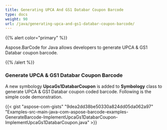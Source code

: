 ```yaml
---
title: Generating UPCA And GS1 Databar Coupon Barcode
type: docs
weight: 90
url: /java/generating-upca-and-gs1-databar-coupon-barcode/
---
```


{{% alert color="primary" %}} 

Aspose.BarCode for Java allows developers to generate UPCA & GS1 Databar coupon barcode.

{{% /alert %}} 
### **Generate UPCA & GS1 Databar Coupon Barcode**
A new symbology **UpcaGs1DatabarCoupon** is added to **Symbology** class to generate UPCA & GS1 Databar coupon coded barcode. Following is the simple code demonstration.

{{< gist "aspose-com-gists" "9dea2dd38be50330a824dd05da062a97" "Examples-src-main-java-com-aspose-barcode-examples-GenerateBarcode-ImplementUpcaGs1DatabarCoupon-ImplementUpcaGs1DatabarCoupon.java" >}}
